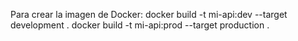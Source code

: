 Para crear la imagen de Docker:
  docker build -t mi-api:dev --target development .
  docker build -t mi-api:prod --target production .